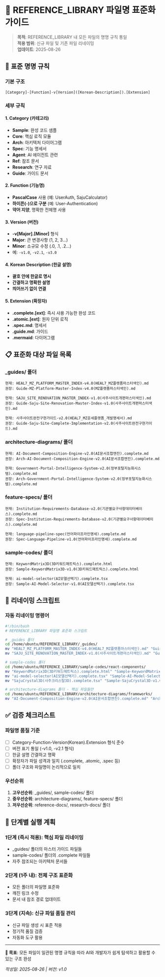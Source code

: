 # 📝 REFERENCE_LIBRARY 파일명 표준화 가이드

> **목적**: REFERENCE_LIBRARY 내 모든 파일의 명명 규칙 통일  
> **적용 범위**: 신규 파일 및 기존 파일 리네이밍  
> **업데이트**: 2025-08-26

## 🎯 **표준 명명 규칙**

### **기본 구조**
```
[Category]-[Function]-v[Version]([Korean-Description]).[Extension]
```

### **세부 규칙**

#### **1. Category (카테고리)**
- **Sample**: 완성 코드 샘플
- **Core**: 핵심 로직 모듈  
- **Arch**: 아키텍처 다이어그램
- **Spec**: 기능 명세서
- **Agent**: AI 에이전트 관련
- **Ref**: 참조 문서
- **Research**: 연구 자료
- **Guide**: 가이드 문서

#### **2. Function (기능명)**
- **PascalCase** 사용 (예: UserAuth, SajuCalculator)
- **하이픈(-)으로 구분** (예: User-Authentication)
- **약어 지양**, 명확한 전체명 사용

#### **3. Version (버전)**
- **-v[Major].[Minor]** 형식
- **Major**: 큰 변경사항 (1, 2, 3...)
- **Minor**: 소규모 수정 (.0, .1, .2...)
- 예: `-v1.0`, `-v2.1`, `-v3.0`

#### **4. Korean Description (한글 설명)**
- **괄호 안에 한글로 명시**
- **간결하고 명확한 설명**
- **띄어쓰기 없이 연결**

#### **5. Extension (확장자)**
- **.complete.[ext]**: 즉시 사용 가능한 완성 코드
- **.atomic.[ext]**: 원자 단위 로직
- **.spec.md**: 명세서
- **.guide.md**: 가이드
- **.mermaid**: 다이어그램

## 📋 **표준화 대상 파일 목록**

### **_guides/ 폴더**
```
현재: HEAL7_MZ_PLATFORM_MASTER_INDEX-v4.0(HEAL7_MZ플랫폼마스터색인).md
권장: Guide-MZ-Platform-Master-Index-v4.0(MZ플랫폼마스터색인).md

현재: SAJU_SITE_RENOVATION_MASTER_INDEX-v1.0(사주사이트개편마스터색인).md  
권장: Guide-Saju-Site-Renovation-Master-Index-v1.0(사주사이트개편마스터색인).md

현재: 사주사이트완전구현가이드-v2.0(HEAL7_MZ운세플랫폼_개발명세서).md
권장: Guide-Saju-Site-Complete-Implementation-v2.0(사주사이트완전구현가이드).md
```

### **architecture-diagrams/ 폴더**
```
현재: AI-Document-Composition-Engine-v2.0(AI문서조합엔진).complete.md
권장: Arch-AI-Document-Composition-Engine-v2.0(AI문서조합엔진).complete.md

현재: Government-Portal-Intelligence-System-v2.0(정부포털지능화시스템).complete.md
권장: Arch-Government-Portal-Intelligence-System-v2.0(정부포털지능화시스템).complete.md
```

### **feature-specs/ 폴더**
```
현재: Institution-Requirements-Database-v2.0(기관별요구사항데이터베이스).complete.md
권장: Spec-Institution-Requirements-Database-v2.0(기관별요구사항데이터베이스).complete.md

현재: language-pipeline-spec(언어파이프라인명세).complete.md
권장: Spec-Language-Pipeline-v1.0(언어파이프라인명세).complete.md
```

### **sample-codes/ 폴더**
```
현재: KeywordMatrix3D(3D키워드매트릭스).complete.html
권장: Sample-KeywordMatrix3D-v1.0(3D키워드매트릭스).complete.html

현재: ai-model-selector(AI모델선택기).complete.tsx
권장: Sample-AI-Model-Selector-v1.0(AI모델선택기).complete.tsx
```

## 🔧 **리네이밍 스크립트**

### **자동 리네이밍 명령어**
```bash
#!/bin/bash
# REFERENCE_LIBRARY 파일명 표준화 스크립트

# _guides 폴더
cd /home/ubuntu/REFERENCE_LIBRARY/_guides/
mv "HEAL7_MZ_PLATFORM_MASTER_INDEX-v4.0(HEAL7_MZ플랫폼마스터색인).md" "Guide-MZ-Platform-Master-Index-v4.0(MZ플랫폼마스터색인).md"
mv "SAJU_SITE_RENOVATION_MASTER_INDEX-v1.0(사주사이트개편마스터색인).md" "Guide-Saju-Site-Renovation-Master-Index-v1.0(사주사이트개편마스터색인).md"

# sample-codes 폴더
cd /home/ubuntu/REFERENCE_LIBRARY/sample-codes/react-components/
mv "KeywordMatrix3D(3D키워드매트릭스).complete.html" "Sample-KeywordMatrix3D-v1.0(3D키워드매트릭스).complete.html"
mv "ai-model-selector(AI모델선택기).complete.tsx" "Sample-AI-Model-Selector-v1.0(AI모델선택기).complete.tsx"
mv "SajuCrystal3D(사주크리스탈3D).complete.tsx" "Sample-SajuCrystal3D-v1.0(사주크리스탈3D).complete.tsx"

# architecture-diagrams 폴더 - 핵심 파일들만
cd /home/ubuntu/REFERENCE_LIBRARY/architecture-diagrams/frameworks/
mv "AI-Document-Composition-Engine-v2.0(AI문서조합엔진).complete.md" "Arch-AI-Document-Composition-Engine-v2.0(AI문서조합엔진).complete.md"
```

## ✅ **검증 체크리스트**

### **파일명 품질 기준**
- [ ] Category-Function-Version(Korean).Extension 형식 준수
- [ ] 버전 표기 통일 (-v1.0, -v2.1 형식)
- [ ] 한글 설명 간결하고 명확
- [ ] 확장자가 파일 성격과 일치 (.complete, .atomic, .spec 등)
- [ ] 폴더 구조와 파일명이 논리적으로 일치

### **우선순위**
1. **고우선순위**: _guides/, sample-codes/ 폴더
2. **중우선순위**: architecture-diagrams/, feature-specs/ 폴더  
3. **저우선순위**: reference-docs/, research-docs/ 폴더

## 📅 **단계별 실행 계획**

### **1단계 (즉시 적용)**: 핵심 파일 리네이밍
- _guides/ 폴더의 마스터 가이드 파일들
- sample-codes/ 폴더의 .complete 파일들
- 자주 참조되는 아키텍처 문서들

### **2단계 (1주 내)**: 전체 구조 표준화
- 모든 폴더의 파일명 표준화
- 깨진 링크 수정
- 문서 내 참조 경로 업데이트

### **3단계 (지속)**: 신규 파일 품질 관리
- 신규 파일 생성 시 표준 적용
- 정기적 품질 검증
- 자동화 도구 활용

---

**🎯 목표**: 모든 파일이 일관된 명명 규칙을 따라 AI와 개발자가 쉽게 탐색하고 활용할 수 있는 구조 완성

*작성일: 2025-08-26 | 버전: v1.0*